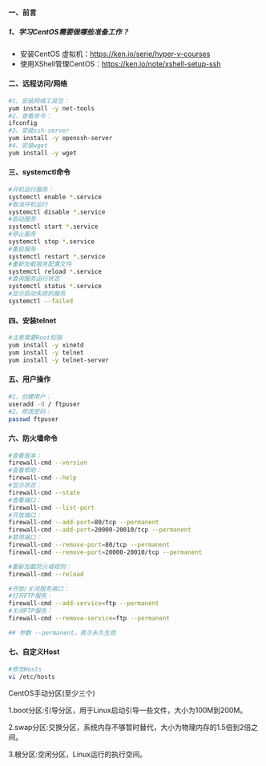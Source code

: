 #### 一、前言

##### 1、学习CentOS需要做哪些准备工作？

- 安装CentOS 虚拟机：<https://ken.io/serie/hyper-v-courses>
- 使用XShell管理CentOS：<https://ken.io/note/xshell-setup-ssh>

#### 二、远程访问/网络

```bash
#1、安装网络工具包：
yum install -y net-tools
#2、查看命令：
ifconfig
#3、安装ssh-server
yum install -y openssh-server
#4、安装wget
yum install -y wget
```

#### 三、systemctl命令

```bash
#开机运行服务：
systemctl enable *.service 
#取消开机运行
systemctl disable *.service 
#启动服务
systemctl start *.service 
#停止服务
systemctl stop *.service 
#重启服务
systemctl restart *.service 
#重新加载服务配置文件
systemctl reload *.service 
#查询服务运行状态
systemctl status *.service 
#显示启动失败的服务
systemctl --failed
```

#### 四、安装telnet

```bash
#注意需要Root权限
yum install -y xinetd 
yum install -y telnet
yum install -y telnet-server
```

#### 五、用户操作

```bash
#1、创建用户：
useradd -d / ftpuser
#2、修改密码：
passwd ftpuser
```

#### 六、防火墙命令

```bash
#查看版本： 
firewall-cmd --version
#查看帮助： 
firewall-cmd --help
#显示状态： 
firewall-cmd --state
#查看端口： 
firewall-cmd --list-port
#开放端口：
firewall-cmd --add-port=80/tcp --permanent
firewall-cmd --add-port=20000-20010/tcp --permanent
#禁用端口：
firewall-cmd --remove-port=80/tcp --permanent
firewall-cmd --remove-port=20000-20010/tcp --permanent

#重新加载防火墙规则：
firewall-cmd --reload

#开放/关闭服务端口：
#打开FTP服务： 
firewall-cmd --add-service=ftp --permanent
#关闭FTP服务： 
firewall-cmd --remove-service=ftp --permanent

## 参数 --permanent，表示永久生效
```

#### 七、自定义Host

```bash
#修改Hosts
vi /etc/hosts
```

CentOS手动分区(至少三个)

1.boot分区:引导分区，用于Linux启动引导一些文件，大小为100M到200M。

2.swap分区:交换分区，系统内存不够暂时替代，大小为物理内存的1.5倍到2倍之间。

3.根分区:空闲分区，Linux运行的执行空间。